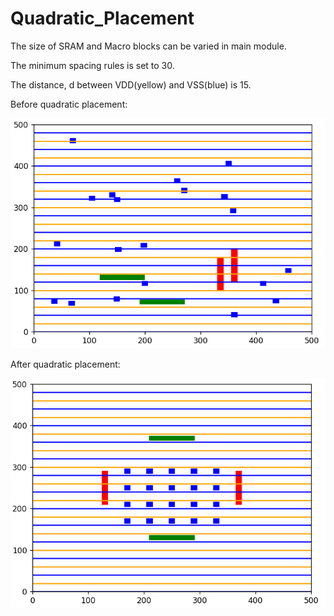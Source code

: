 # Quadratic_Placement

The size of SRAM and Macro blocks can be varied in main module.

The minimum spacing rules is set to 30.

The distance, d between VDD(yellow) and VSS(blue) is 15.





Before quadratic placement:
<center><img src="pic/randomplacement.png"></center>





After quadratic placement:
<center><img src="pic/quadraticplacement.png"></center>

